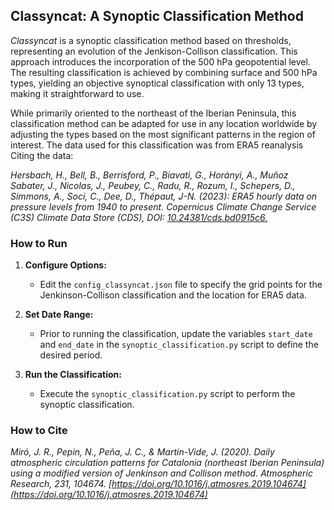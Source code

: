 ## **Classyncat: A Synoptic Classification Method**

*Classyncat* is a synoptic classification method based on thresholds, representing an evolution of the Jenkison-Collison classification.
This approach introduces the incorporation of the 500 hPa geopotential level. The resulting classification is achieved by combining surface
and 500 hPa types, yielding an objective synoptical classification with only 13 types, making it straightforward to use.

While primarily oriented to the northeast of the Iberian Peninsula, this classification method can be adapted for use in any location worldwide
by adjusting the types based on the most significant patterns in the region of interest.
The data used for this classification was from ERA5 reanalysis Citing the data:

*Hersbach, H., Bell, B., Berrisford, P., Biavati, G., Horányi, A., Muñoz Sabater, J., Nicolas, J., Peubey, C., Radu, R., Rozum, I., Schepers, D., Simmons, A., Soci, C., Dee, D., Thépaut, J-N. (2023): ERA5 hourly data on pressure levels from 1940 to present. Copernicus Climate Change Service (C3S) Climate Data Store (CDS), DOI: [10.24381/cds.bd0915c6.](10.24381/cds.bd0915c6.)*

### **How to Run**

1. **Configure Options:**
   - Edit the `config_classyncat.json` file to specify the grid points for the Jenkinson-Collison classification and the location for ERA5 data.

2. **Set Date Range:**
   - Prior to running the classification, update the variables `start_date` and `end_date` in the `synoptic_classification.py` script to define the desired period.

3. **Run the Classification:**
   - Execute the `synoptic_classification.py` script to perform the synoptic classification.

### **How to Cite**

*Miró, J. R., Pepin, N., Peña, J. C., & Martin-Vide, J. (2020). Daily atmospheric circulation patterns for Catalonia (northeast Iberian Peninsula) using a modified version of Jenkinson and Collison method. Atmospheric Research, 231, 104674. [https://doi.org/10.1016/j.atmosres.2019.104674](https://doi.org/10.1016/j.atmosres.2019.104674)*
